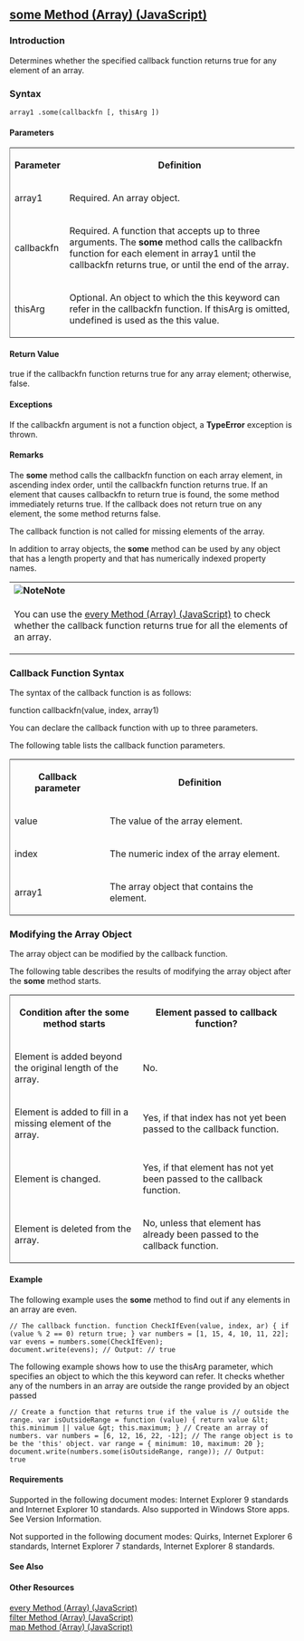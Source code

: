 ## [some Method (Array) (JavaScript)](some-Method__Array.html)

### Introduction 

 Determines whether the specified callback function returns true for any element of an array.

### Syntax 

```
array1 .some(callbackfn [, thisArg ])
```

#### Parameters 

<div id="parametersSection" class="section" name="collapseableSection" style="">
  <div class="caption"></div>
  <div class="tableSection">
    <table width="50%" cellspacing="2" cellpadding="5" frame="lhs">
      <tr>
        <th>
          <p xmlns:util="util">
            Parameter
          </p>
        </th>
        <th>
          <p xmlns:util="util">
            Definition
          </p>
        </th>
      </tr>
      <tr>
        <td>
          <p xmlns:util="util">
            <span class="parameter" sdata="paramReference">array1</span>
          </p>
        </td>
        <td>
          <p xmlns:util="util">
            Required. An array object.
          </p>
        </td>
      </tr>
      <tr>
        <td>
          <p xmlns:util="util">
            <span class="parameter" sdata="paramReference">callbackfn</span>
          </p>
        </td>
        <td>
          <p xmlns:util="util">
            Required. A function that accepts up to three arguments. The <b>some</b> method calls the <span class="parameter" sdata="paramReference">callbackfn</span> function for each element in
            <span class="parameter" sdata="paramReference">array1</span> until the <span class="parameter" sdata="paramReference">callbackfn</span> returns <span sdata="langKeyword" value=
            "true"><span class="keyword">true</span></span>, or until the end of the array.
          </p>
        </td>
      </tr>
      <tr>
        <td>
          <p xmlns:util="util">
            <span class="parameter" sdata="paramReference">thisArg</span>
          </p>
        </td>
        <td>
          <p xmlns:util="util">
            Optional. An object to which the <span sdata="langKeyword" value="this"><span class="keyword">this</span></span> keyword can refer in the <span class="parameter" sdata=
            "paramReference">callbackfn</span> function. If <span class="parameter" sdata="paramReference">thisArg</span> is omitted, <span sdata="langKeyword" value="undefined"><span class=
            "keyword">undefined</span></span> is used as the <span sdata="langKeyword" value="this"><span class="keyword">this</span></span> value.
          </p>
        </td>
      </tr>
    </table>
  </div>
</div>

#### Return Value 

<div id="returnValueSection" class="section" name="collapseableSection" style="">
  <p xmlns:util="util">
    <span sdata="langKeyword" value="true"><span class="keyword">true</span></span> if the <span class="parameter" sdata="paramReference">callbackfn</span> function returns <span sdata="langKeyword"
    value="true"><span class="keyword">true</span></span> for any array element; otherwise, <span sdata="langKeyword" value="false"><span class="keyword">false</span></span>.
  </p>
</div>

#### Exceptions 

<div id="ddueExceptionsSection" class="section" name="collapseableSection" style="">
  <p xmlns:util="util">
    If the <span class="parameter" sdata="paramReference">callbackfn</span> argument is not a function object, a <b>TypeError</b> exception is thrown.
  </p>
</div>

#### Remarks 

<div id="languageReferenceRemarksSection" class="section" name="collapseableSection" style="">
  <p xmlns:util="util">
    The <b>some</b> method calls the <span class="parameter" sdata="paramReference">callbackfn</span> function on each array element, in ascending index order, until the <span class="parameter"
    sdata="paramReference">callbackfn</span> function returns <span sdata="langKeyword" value="true"><span class="keyword">true</span></span>. If an element that causes <span class="parameter" sdata=
    "paramReference">callbackfn</span> to return <span sdata="langKeyword" value="true"><span class="keyword">true</span></span> is found, the <span sdata="langKeyword" value="some"><span class=
    "keyword">some</span></span> method immediately returns <span sdata="langKeyword" value="true"><span class="keyword">true</span></span>. If the callback does not return <span sdata="langKeyword"
    value="true"><span class="keyword">true</span></span> on any element, the <span sdata="langKeyword" value="some"><span class="keyword">some</span></span> method returns <span sdata="langKeyword"
    value="false"><span class="keyword">false</span></span>.
  </p>
  <p xmlns:util="util">
    The callback function is not called for missing elements of the array.
  </p>
  <p xmlns:util="util">
    In addition to array objects, the <b>some</b> method can be used by any object that has a <span sdata="langKeyword" value="length"><span class="keyword">length</span></span> property and that has
    numerically indexed property names.
  </p>
  <div class="alert">
    <table width="100%" cellspacing="0" cellpadding="0">
      <tr>
        <th align="left">
          <img class="note" alt="Note" title="Note" src="../icons/alert_note.gif" /><b>Note</b>
        </th>
      </tr>
      <tr>
        <td>
          <p xmlns:util="util">
            You can use the <span sdata="link"><a href="dc4ee2f8-fb9e-4c9f-af5a-fe836e40ddd1.htm">every Method (Array) (JavaScript)</a></span> to check whether the callback function returns
            <span sdata="langKeyword" value="true"><span class="keyword">true</span></span> for all the elements of an array.
          </p>
        </td>
      </tr>
    </table>
  </div>
  <h3 class="subHeading">
    Callback Function Syntax
  </h3>
  <div class="subsection">
    <p xmlns:util="util">
      The syntax of the callback function is as follows:
    </p>
    <p xmlns:util="util">
      <span class="code">function callbackfn(value, index, array1)</span>
    </p>
    <p xmlns:util="util">
      You can declare the callback function with up to three parameters.
    </p>
    <p xmlns:util="util">
      The following table lists the callback function parameters.
    </p>
    <div class="caption"></div>
    <div class="tableSection">
      <table width="50%" cellspacing="2" cellpadding="5" frame="lhs">
        <tr>
          <th>
            <p xmlns:util="util">
              Callback parameter
            </p>
          </th>
          <th>
            <p xmlns:util="util">
              Definition
            </p>
          </th>
        </tr>
        <tr>
          <td>
            <p xmlns:util="util">
              <span class="parameter" sdata="paramReference">value</span>
            </p>
          </td>
          <td>
            <p xmlns:util="util">
              The value of the array element.
            </p>
          </td>
        </tr>
        <tr>
          <td>
            <p xmlns:util="util">
              <span class="parameter" sdata="paramReference">index</span>
            </p>
          </td>
          <td>
            <p xmlns:util="util">
              The numeric index of the array element.
            </p>
          </td>
        </tr>
        <tr>
          <td>
            <p xmlns:util="util">
              <span class="parameter" sdata="paramReference">array1</span>
            </p>
          </td>
          <td>
            <p xmlns:util="util">
              The array object that contains the element.
            </p>
          </td>
        </tr>
      </table>
    </div>
  </div>
  <h3 class="subHeading">
    Modifying the Array Object
  </h3>
  <div class="subsection">
    <p xmlns:util="util">
      The array object can be modified by the callback function.
    </p>
    <p xmlns:util="util">
      The following table describes the results of modifying the array object after the <b>some</b> method starts.
    </p>
    <div class="caption"></div>
    <div class="tableSection">
      <table width="50%" cellspacing="2" cellpadding="5" frame="lhs">
        <tr>
          <th>
            <p xmlns:util="util">
              Condition after the <b>some</b> method starts
            </p>
          </th>
          <th>
            <p xmlns:util="util">
              Element passed to callback function?
            </p>
          </th>
        </tr>
        <tr>
          <td>
            <p xmlns:util="util">
              Element is added beyond the original length of the array.
            </p>
          </td>
          <td>
            <p xmlns:util="util">
              No.
            </p>
          </td>
        </tr>
        <tr>
          <td>
            <p xmlns:util="util">
              Element is added to fill in a missing element of the array.
            </p>
          </td>
          <td>
            <p xmlns:util="util">
              Yes, if that index has not yet been passed to the callback function.
            </p>
          </td>
        </tr>
        <tr>
          <td>
            <p xmlns:util="util">
              Element is changed.
            </p>
          </td>
          <td>
            <p xmlns:util="util">
              Yes, if that element has not yet been passed to the callback function.
            </p>
          </td>
        </tr>
        <tr>
          <td>
            <p xmlns:util="util">
              Element is deleted from the array.
            </p>
          </td>
          <td>
            <p xmlns:util="util">
              No, unless that element has already been passed to the callback function.
            </p>
          </td>
        </tr>
      </table>
    </div>
  </div>
</div>

#### Example 

<p xmlns:util="util">
  The following example uses the <b>some</b> method to find out if any elements in an array are even.
</p>

```
// The callback function. function CheckIfEven(value, index, ar) { if (value % 2 == 0) return true; } var numbers = [1, 15, 4, 10, 11, 22]; var evens = numbers.some(CheckIfEven);
document.write(evens); // Output: // true
```

<p xmlns:util="util">
  The following example shows how to use the <span class="parameter" sdata="paramReference">thisArg</span> parameter, which specifies an object to which the <span sdata="langKeyword" value=
  "this"><span class="keyword">this</span></span> keyword can refer. It checks whether any of the numbers in an array are outside the range provided by an object passed
</p>

```
// Create a function that returns true if the value is // outside the range. var isOutsideRange = function (value) { return value &lt; this.minimum || value &gt; this.maximum; } // Create an array of
numbers. var numbers = [6, 12, 16, 22, -12]; // The range object is to be the 'this' object. var range = { minimum: 10, maximum: 20 }; document.write(numbers.some(isOutsideRange, range)); // Output:
true
```

#### Requirements 

<div id="requirementsTitleSection" class="section" name="collapseableSection" style="">
  <p xmlns:util="util"></p>
  <p>
    Supported in the following document modes: Internet Explorer 9 standards and Internet Explorer 10 standards. Also supported in Windows Store apps. See Version Information.
  </p>
  <p>
    Not supported in the following document modes: Quirks, Internet Explorer 6 standards, Internet Explorer 7 standards, Internet Explorer 8 standards.
  </p>
</div>

#### See Also 

<div id="seeAlsoSection" class="section" name="collapseableSection" style="">
  <h4 class="subHeading">
    Other Resources
  </h4>
  <div class="seeAlsoStyle">
    <span sdata="link" xmlns:util="util"><a href="dc4ee2f8-fb9e-4c9f-af5a-fe836e40ddd1.htm">every Method (Array) (JavaScript)</a></span>
  </div>
  <div class="seeAlsoStyle">
    <span sdata="link" xmlns:util="util"><a href="1d260370-9e6e-43fc-870f-2d35850db7ee.htm">filter Method (Array) (JavaScript)</a></span>
  </div>
  <div class="seeAlsoStyle">
    <span sdata="link" xmlns:util="util"><a href="500dc4f8-d73d-4a28-a5b8-c9bd5674ea36.htm">map Method (Array) (JavaScript)</a></span>
  </div>
</div>

